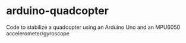 # arduino-quadcopter
Code to stabilize a quadcopter using an Arduino Uno and an MPU6050 accelerometer/gyroscope
